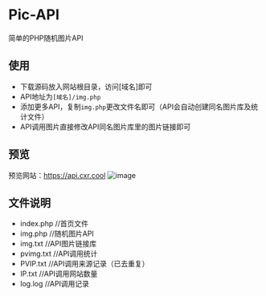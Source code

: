 # Pic-API
简单的PHP随机图片API
## 使用
- 下载源码放入网站根目录，访问[域名]即可
- API地址为`[域名]/img.php`
- 添加更多API，复制`img.php`更改文件名即可（API会自动创建同名图片库及统计文件）
- API调用图片直接修改API同名图片库里的图片链接即可
## 预览
预览网站：https://api.cxr.cool
![image](https://user-images.githubusercontent.com/93246862/187047087-233c2e0e-7f12-43c4-97e9-71e1226f2843.png)

## 文件说明
- index.php //首页文件
- img.php //随机图片API
- img.txt //API图片链接库
- pvimg.txt //API调用统计
- PVIP.txt //API调用来源记录（已去重复）
- IP.txt //API调用网站数量
- log.log //API调用记录

